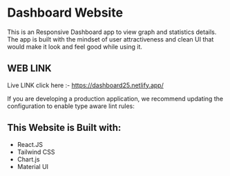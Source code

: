 # Dashboard Website

This is an Responsive Dashboard  app to view graph and statistics details.
The app is built with the mindset of user attractiveness and clean UI that would make it look and feel good while using it.

## WEB LINK
Live LINK click here :- https://dashboard25.netlify.app/


If you are developing a production application, we recommend updating the configuration to enable type aware lint rules:

## This Website is Built with:

- React.JS
- Tailwind CSS
- Chart.js
- Material UI
